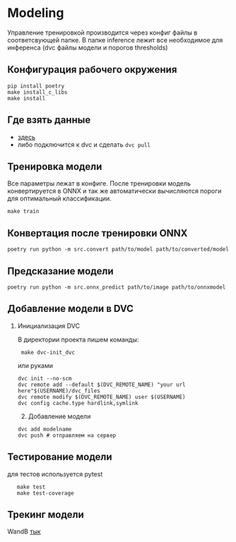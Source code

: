 # Modeling
Управление тренировкой производится через конфиг файлы в соответсвующей папке.
В папке inference лежит все необходимое для инференса (dvc файлы модели и порогов thresholds)
## Конфигурация рабочего окружения
```
pip install poetry
make install_c_libs
make install
```
## Где взять данные
- [здесь](https://www.kaggle.com/datasets/nikitarom/planets-dataset)
- либо подключится к dvc и сделать `dvc pull`
## Тренировка модели
Все параметры лежат в конфиге. После тренировки модель конвертируется в ONNX и так же автоматически вычисляются пороги для оптимальный классификации.

```
make train
```
## Конвертация после тренировки ONNX
```
poetry run python -m src.convert path/to/model path/to/converted/model
```
## Предсказание модели
```
poetry run python -m src.onnx_predict path/to/image path/to/onnxmodel
```
## Добавление модели в DVC
1. Инициализация DVC

    В директории проекта пишем команды:
   ```
    make dvc-init_dvc
   ```
   или руками

    ```
	dvc init --no-scm
	dvc remote add --default $(DVC_REMOTE_NAME) "your url here"$(USERNAME)/dvc_files
	dvc remote modify $(DVC_REMOTE_NAME) user $(USERNAME)
	dvc config cache.type hardlink,symlink
   ```
   2. Добавление модели
    ```
    dvc add modelname
    dvc push # отправляем на сервер
    ```
## Тестирование модели
для тестов используется pytest
```
   make test
   make test-coverage
```
## Трекинг модели
WandB
[тык](https://wandb.ai/kekus/soldatov_modeling/)
